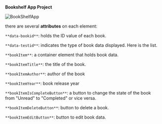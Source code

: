 **Bookshelf App Project** 

![BookShelfApp](https://github.com/user-attachments/assets/0f25aff3-9aab-4a7d-93e4-3bac1deaa9bf)


there are several **attributes** on each element: 

`**data-bookid**`: holds the ID value of each book.

`**data-testid**`: indicates the type of book data displayed. Here is the list.

`**bookItem**`: a container element that holds book data.

`**bookItemTitle**`: the title of the book.

`**bookItemAuthor**`: author of the book

`**bookItemYear**`: book release year

`**bookItemIsCompleteButton**`: a button to change the state of the book from "Unread" to "Completed" or vice versa.

`**bookItemDeleteButton**`: button to delete a book.

`**bookItemEditButton**`: button to edit book data.

